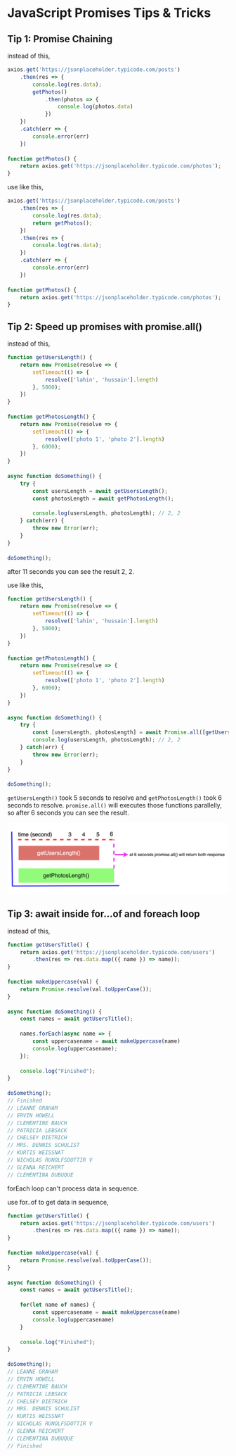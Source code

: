 # JavaScript Promises Tips & Tricks

## Tip 1: Promise Chaining

instead of this, 

```js
axios.get('https://jsonplaceholder.typicode.com/posts')
    .then(res => {
        console.log(res.data);
        getPhotos()
            .then(photos => {
                console.log(photos.data)
            })
    })
    .catch(err => {
        console.error(err)
    })

function getPhotos() {
    return axios.get('https://jsonplaceholder.typicode.com/photos');
}
```

use like this,

```js
axios.get('https://jsonplaceholder.typicode.com/posts')
    .then(res => {
        console.log(res.data);
        return getPhotos();
    })
    .then(res => {
        console.log(res.data);
    })
    .catch(err => {
        console.error(err)
    })

function getPhotos() {
    return axios.get('https://jsonplaceholder.typicode.com/photos');
}
```

## Tip 2: Speed up promises with promise.all()

instead of this,

```js
function getUsersLength() {
    return new Promise(resolve => {
        setTimeout(() => {
            resolve(['lahin', 'hussain'].length)
        }, 5000);
    })
}

function getPhotosLength() {
    return new Promise(resolve => {
        setTimeout(() => {
            resolve(['photo 1', 'photo 2'].length)
        }, 6000);
    })
}

async function doSomething() {
    try {
        const usersLength = await getUsersLength();
        const photosLength = await getPhotosLength();
    
        console.log(usersLength, photosLength); // 2, 2
    } catch(err) {
        throw new Error(err);
    }
}

doSomething();
```
after 11 seconds you can see the result 2, 2.

use like this,

```js
function getUsersLength() {
    return new Promise(resolve => {
        setTimeout(() => {
            resolve(['lahin', 'hussain'].length)
        }, 5000);
    })
}

function getPhotosLength() {
    return new Promise(resolve => {
        setTimeout(() => {
            resolve(['photo 1', 'photo 2'].length)
        }, 6000);
    })
}

async function doSomething() {
    try {
        const [usersLength, photosLength] = await Promise.all([getUsersLength(), getPhotosLength()]);
        console.log(usersLength, photosLength); // 2, 2
    } catch(err) {
        throw new Error(err);
    }
}

doSomething();
```
`getUsersLength()` took 5 seconds to resolve and `getPhotosLength()` took 6 seconds to resolve. `promise.all()` will executes those functions parallelly, so after 6 seconds you can see the result.

<p align="center">
  <img src="./assets/images/promise-all-1.png" alt="promise.all">
</p>

## Tip 3: await inside for...of and foreach loop

instead of this,

```js
function getUsersTitle() {
    return axios.get('https://jsonplaceholder.typicode.com/users')
        .then(res => res.data.map(({ name }) => name));
}

function makeUppercase(val) {
    return Promise.resolve(val.toUpperCase());
}

async function doSomething() {
    const names = await getUsersTitle();

    names.forEach(async name => {
        const uppercasename = await makeUppercase(name)
        console.log(uppercasename);
    });

    console.log("Finished");
}

doSomething();
// Finished
// LEANNE GRAHAM
// ERVIN HOWELL
// CLEMENTINE BAUCH
// PATRICIA LEBSACK
// CHELSEY DIETRICH
// MRS. DENNIS SCHULIST
// KURTIS WEISSNAT
// NICHOLAS RUNOLFSDOTTIR V
// GLENNA REICHERT
// CLEMENTINA DUBUQUE
```

forEach loop can't process data in sequence.

use for..of to get data in sequence,

```js
function getUsersTitle() {
    return axios.get('https://jsonplaceholder.typicode.com/users')
        .then(res => res.data.map(({ name }) => name));
}

function makeUppercase(val) {
    return Promise.resolve(val.toUpperCase());
}

async function doSomething() {
    const names = await getUsersTitle();

    for(let name of names) {
        const uppercasename = await makeUppercase(name)
        console.log(uppercasename)
    }

    console.log("Finished");
}

doSomething();
// LEANNE GRAHAM
// ERVIN HOWELL
// CLEMENTINE BAUCH
// PATRICIA LEBSACK
// CHELSEY DIETRICH
// MRS. DENNIS SCHULIST
// KURTIS WEISSNAT
// NICHOLAS RUNOLFSDOTTIR V
// GLENNA REICHERT
// CLEMENTINA DUBUQUE
// Finished
```
